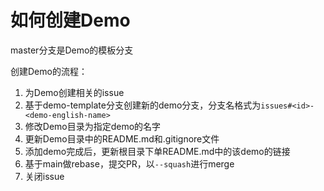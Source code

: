 # 如何创建Demo

master分支是Demo的模板分支

创建Demo的流程：
1. 为Demo创建相关的issue
2. 基于demo-template分支创建新的demo分支，分支名格式为`issues#<id>-<demo-english-name>`
3. 修改Demo目录为指定demo的名字
4. 更新Demo目录中的README.md和.gitignore文件
5. 添加demo完成后，更新根目录下单README.md中的该demo的链接
6. 基于main做rebase，提交PR，以`--squash`进行merge
7. 关闭issue
